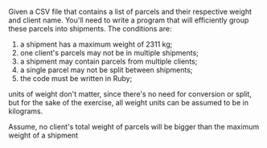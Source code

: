 
Given a CSV file that contains a list of parcels and their respective weight and client name. You'll need to write a program that will efficiently group these parcels into shipments. The conditions are:
  1.  a shipment has a maximum weight of 2311 kg;
  2. one client's parcels may not be in multiple shipments;
  3. a shipment may contain parcels from multiple clients;
  4. a single parcel may not be split between shipments;
  5. the code must be written in Ruby;

units of weight don't matter, since there's no need for conversion or split, but for the sake of the exercise, all weight units can be assumed to be in kilograms. 

Assume, no client's total weight of parcels will be bigger than the maximum weight of a shipment

